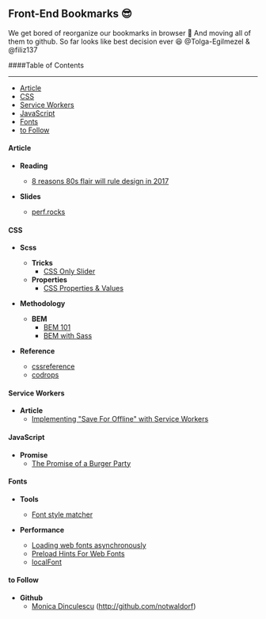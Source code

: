 ## Front-End Bookmarks :sunglasses:

We get bored of reorganize our bookmarks in browser :punch: And moving all of them to github. So far looks like best decision ever :laughing: @Tolga-Egilmezel & @filiz137

####Table of Contents

---

+ [Article](#article)
+ [CSS](#css)
+ [Service Workers](#serviceworkers)
+ [JavaScript](#javascript)
+ [Fonts](#fonts)
+ [to Follow](#tofollow)

#### Article

- __Reading__
  + [8 reasons 80s flair will rule design in 2017](http://www.webdesignerdepot.com/2017/01/8-reasons-80s-flair-will-rule-design-in-2017/)

- __Slides__
  + [perf.rocks](http://perf.rocks/)

#### CSS

- __Scss__
  - __Tricks__
    + [CSS Only Slider](https://blog.significa.pt/css-only-slider-71727effff0b#.3fmdqg71g)
  - __Properties__
    + [CSS Properties & Values](https://css-tricks.com/lets-look-50-interesting-css-properties-values/)
    
- __Methodology__
  - __BEM__
    + [BEM 101](https://css-tricks.com/bem-101/)
    + [BEM with Sass](http://alwaystwisted.com/articles/2014-02-27-even-easier-bem-ing-with-sass-33)

- __Reference__
  + [cssreference](http://cssreference.io/)
  + [codrops](https://tympanus.net/codrops/css_reference/)

#### Service Workers

- __Article__
  + [Implementing "Save For Offline" with Service Workers](https://una.im/save-offline/#💁)

#### JavaScript

- __Promise__
  + [The Promise of a Burger Party](http://kosamari.com/notes/the-promise-of-a-burger-party)

#### Fonts

- __Tools__
  + [Font style matcher](https://meowni.ca/font-style-matcher/)

- __Performance__
  + [Loading web fonts asynchronously](https://calendar.perfplanet.com/2016/loading-web-fonts-asynchronously/)
  + [Preload Hints For Web Fonts](http://bramstein.com/writing/preload-hints-for-web-fonts.html)
  + [localFont](https://jaicab.com/localFont/)

#### to Follow
- __Github__
  + [Monica Dinculescu](http://meowni.ca) (http://github.com/notwaldorf)
